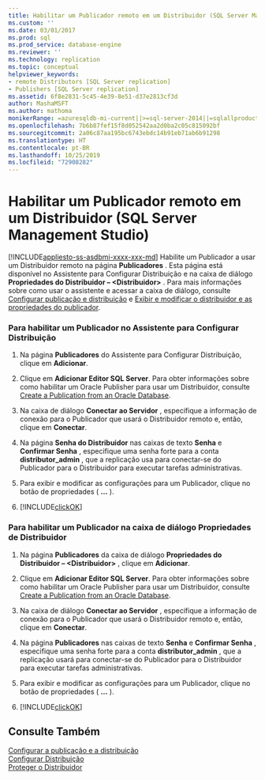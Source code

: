 ```yaml
---
title: Habilitar um Publicador remoto em um Distribuidor (SQL Server Management Studio) | Microsoft Docs
ms.custom: ''
ms.date: 03/01/2017
ms.prod: sql
ms.prod_service: database-engine
ms.reviewer: ''
ms.technology: replication
ms.topic: conceptual
helpviewer_keywords:
- remote Distributors [SQL Server replication]
- Publishers [SQL Server replication]
ms.assetid: 6f8e2831-5c45-4e39-8e51-d37e2813cf3d
author: MashaMSFT
ms.author: mathoma
monikerRange: =azuresqldb-mi-current||>=sql-server-2014||=sqlallproducts-allversions
ms.openlocfilehash: 7b6b87fef15f8d052542aa2d0ba2c05c815092bf
ms.sourcegitcommit: 2a06c87aa195bc6743ebdc14b91eb71ab6b91298
ms.translationtype: HT
ms.contentlocale: pt-BR
ms.lasthandoff: 10/25/2019
ms.locfileid: "72908282"
---
```

# <a name="enable-a-remote-publisher-at-a-distributor-sql-server-management-studio"></a>Habilitar um Publicador remoto em um Distribuidor (SQL Server Management Studio)
[!INCLUDE[appliesto-ss-asdbmi-xxxx-xxx-md](../../includes/appliesto-ss-asdbmi-xxxx-xxx-md.md)]
  Habilite um Publicador a usar um Distribuidor remoto na página **Publicadores** . Esta página está disponível no Assistente para Configurar Distribuição e na caixa de diálogo **Propriedades do Distribuidor – \<Distribuidor>** . Para mais informações sobre como usar o assistente e acessar a caixa de diálogo, consulte [Configurar publicação e distribuição](../../relational-databases/replication/configure-publishing-and-distribution.md) e [Exibir e modificar o distribuidor e as propriedades do publicador](../../relational-databases/replication/view-and-modify-distributor-and-publisher-properties.md).  
  
### <a name="to-enable-a-publisher-in-the-configure-distribution-wizard"></a>Para habilitar um Publicador no Assistente para Configurar Distribuição  
  
1.  Na página **Publicadores** do Assistente para Configurar Distribuição, clique em **Adicionar**.  
  
2.  Clique em **Adicionar Editor SQL Server**. Para obter informações sobre como habilitar um Oracle Publisher para usar um Distribuidor, consulte [Create a Publication from an Oracle Database](../../relational-databases/replication/publish/create-a-publication-from-an-oracle-database.md).  
  
3.  Na caixa de diálogo **Conectar ao Servidor** , especifique a informação de conexão para o Publicador que usará o Distribuidor remoto e, então, clique em **Conectar**.  
  
4.  Na página **Senha do Distribuidor** nas caixas de texto **Senha** e **Confirmar Senha** , especifique uma senha forte para a conta **distributor_admin** , que a replicação usa para conectar-se do Publicador para o Distribuidor para executar tarefas administrativas.  
  
5.  Para exibir e modificar as configurações para um Publicador, clique no botão de propriedades ( **...** ).  
  
6.  [!INCLUDE[clickOK](../../includes/clickok-md.md)]  

### <a name="to-enable-a-publisher-in-the-distributor-properties-dialog-box"></a>Para habilitar um Publicador na caixa de diálogo Propriedades de Distribuidor  
  
1.  Na página **Publicadores** da caixa de diálogo **Propriedades do Distribuidor – \<Distribuidor>** , clique em **Adicionar**.  
  
2.  Clique em **Adicionar Editor SQL Server**. Para obter informações sobre como habilitar um Oracle Publisher para usar um Distribuidor, consulte [Create a Publication from an Oracle Database](../../relational-databases/replication/publish/create-a-publication-from-an-oracle-database.md).  
  
3.  Na caixa de diálogo **Conectar ao Servidor** , especifique a informação de conexão para o Publicador que usará o Distribuidor remoto e, então, clique em **Conectar**.  
  
4.  Na página **Publicadores** nas caixas de texto **Senha** e **Confirmar Senha** , especifique uma senha forte para a conta **distributor_admin** , que a replicação usará para conectar-se do Publicador para o Distribuidor para executar tarefas administrativas.  
  
5.  Para exibir e modificar as configurações para um Publicador, clique no botão de propriedades ( **...** ).  
  
6.  [!INCLUDE[clickOK](../../includes/clickok-md.md)]  
  
## <a name="see-also"></a>Consulte Também  
 [Configurar a publicação e a distribuição](../../relational-databases/replication/configure-publishing-and-distribution.md)   
 [Configurar Distribuição](../../relational-databases/replication/configure-distribution.md)   
 [Proteger o Distribuidor](../../relational-databases/replication/security/secure-the-distributor.md)  
  
  
